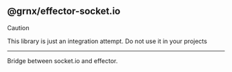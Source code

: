 ## @grnx/effector-socket.io

> [!CAUTION]
> This library is just an integration attempt.
> Do not use it in your projects

---

Bridge between socket.io and effector.
